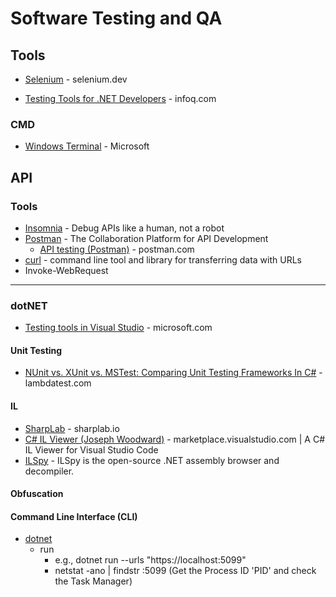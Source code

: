 # Software Testing and QA


## Tools
* [Selenium](https://www.selenium.dev/) - selenium.dev

* [Testing Tools for .NET Developers](https://www.infoq.com/research/dotnet-testing-tools/) - infoq.com

### CMD
* [Windows Terminal](https://github.com/microsoft/terminal) - Microsoft


## API
### Tools
* [Insomnia](https://insomnia.rest/) - Debug APIs like a human, not a robot
* [Postman](https://www.getpostman.com/) - The Collaboration Platform for API Development
  * [API testing (Postman)](https://www.postman.com/api-platform/api-testing/) - postman.com
* [curl](https://curl.haxx.se/) - command line tool and library for transferring data with URLs
* Invoke-WebRequest

-----

### dotNET
* [Testing tools in Visual Studio](https://learn.microsoft.com/en-us/visualstudio/test/) - microsoft.com

#### Unit Testing
* [NUnit vs. XUnit vs. MSTest: Comparing Unit Testing Frameworks In C#](https://www.lambdatest.com/blog/nunit-vs-xunit-vs-mstest/) - lambdatest.com

#### IL
* [SharpLab](https://sharplab.io/) - sharplab.io
* [C# IL Viewer (Joseph Woodward)](https://marketplace.visualstudio.com/items?itemName=josephwoodward.vscodeilviewer) - marketplace.visualstudio.com | A C# IL Viewer for Visual Studio Code
* [ILSpy](https://github.com/icsharpcode/ILSpy) - ILSpy is the open-source .NET assembly browser and decompiler.

#### Obfuscation

#### Command Line Interface (CLI)
* [dotnet](https://learn.microsoft.com/en-us/dotnet/core/tools/dotnet)
  *  run
     *  e.g., dotnet run --urls "https://localhost:5099"
     *  netstat -ano | findstr :5099 (Get the Process ID 'PID' and check the Task Manager)


